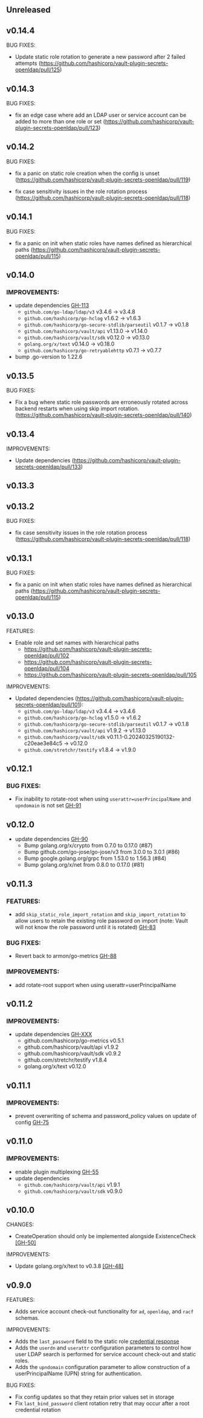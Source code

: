 ## Unreleased

## v0.14.4

BUG FIXES:

* Update static role rotation to generate a new password after 2 failed attempts (https://github.com/hashicorp/vault-plugin-secrets-openldap/pull/125)

## v0.14.3

BUG FIXES:

* fix an edge case where add an LDAP user or service account can be added to more than one role or set (https://github.com/hashicorp/vault-plugin-secrets-openldap/pull/123)

## v0.14.2

BUG FIXES:

* fix a panic on static role creation when the config is unset (https://github.com/hashicorp/vault-plugin-secrets-openldap/pull/119)

* fix case sensitivity issues in the role rotation process (https://github.com/hashicorp/vault-plugin-secrets-openldap/pull/118)

## v0.14.1

BUG FIXES:
* fix a panic on init when static roles have names defined as hierarchical paths (https://github.com/hashicorp/vault-plugin-secrets-openldap/pull/115)

## v0.14.0

### IMPROVEMENTS:

* update dependencies [GH-113](https://github.com/hashicorp/vault-plugin-secrets-openldap/pull/113)
  * `github.com/go-ldap/ldap/v3` v3.4.6 -> v3.4.8
  * `github.com/hashicorp/go-hclog` v1.6.2 -> v1.6.3
  * `github.com/hashicorp/go-secure-stdlib/parseutil` v0.1.7 -> v0.1.8
  * `github.com/hashicorp/vault/api` v1.13.0 -> v1.14.0
  * `github.com/hashicorp/vault/sdk` v0.12.0 -> v0.13.0
  * `golang.org/x/text` v0.14.0 -> v0.18.0
  * `github.com/hashicorp/go-retryablehttp` v0.7.1 -> v0.7.7
* bump .go-version to 1.22.6

## v0.13.5

BUG FIXES:

* Fix a bug where static role passwords are erroneously rotated across backend restarts when using skip import rotation. (https://github.com/hashicorp/vault-plugin-secrets-openldap/pull/140)

## v0.13.4

IMPROVEMENTS:

* Update dependencies (https://github.com/hashicorp/vault-plugin-secrets-openldap/pull/133)

## v0.13.3


## v0.13.2

BUG FIXES:
* fix case sensitivity issues in the role rotation process (https://github.com/hashicorp/vault-plugin-secrets-openldap/pull/118)

## v0.13.1

BUG FIXES:
* fix a panic on init when static roles have names defined as hierarchical paths (https://github.com/hashicorp/vault-plugin-secrets-openldap/pull/115)

## v0.13.0

FEATURES:
* Enable role and set names with hierarchical paths
  * https://github.com/hashicorp/vault-plugin-secrets-openldap/pull/102
  * https://github.com/hashicorp/vault-plugin-secrets-openldap/pull/104
  * https://github.com/hashicorp/vault-plugin-secrets-openldap/pull/105

IMPROVEMENTS:
* Updated dependencies (https://github.com/hashicorp/vault-plugin-secrets-openldap/pull/101):
   * `github.com/go-ldap/ldap/v3` v3.4.4 -> v3.4.6
   * `github.com/hashicorp/go-hclog` v1.5.0 -> v1.6.2
   * `github.com/hashicorp/go-secure-stdlib/parseutil` v0.1.7 -> v0.1.8
   * `github.com/hashicorp/vault/api` v1.9.2 -> v1.13.0
   * `github.com/hashicorp/vault/sdk` v0.11.1-0.20240325190132-c20eae3e84c5 -> v0.12.0
   * `github.com/stretchr/testify` v1.8.4 -> v1.9.0

## v0.12.1

### BUG FIXES:
* Fix inability to rotate-root when using `userattr=userPrincipalName` and `upndomain` is not set [GH-91](https://github.com/hashicorp/vault-plugin-secrets-openldap/pull/91)

## v0.12.0

* update dependencies [GH-90](https://github.com/hashicorp/vault-plugin-secrets-openldap/pull/90)
  * Bump golang.org/x/crypto from 0.7.0 to 0.17.0 (#87)
  * Bump github.com/go-jose/go-jose/v3 from 3.0.0 to 3.0.1 (#86)
  * Bump google.golang.org/grpc from 1.53.0 to 1.56.3 (#84)
  * Bump golang.org/x/net from 0.8.0 to 0.17.0 (#81)

## v0.11.3

### FEATURES:
* add `skip_static_role_import_rotation` and `skip_import_rotation` to allow users to retain the existing role password
on import (note: Vault will not know the role password until it is rotated) [GH-83](https://github.com/hashicorp/vault-plugin-secrets-openldap/pull/83)

### BUG FIXES:
* Revert back to armon/go-metrics [GH-88](https://github.com/hashicorp/vault-plugin-secrets-openldap/pull/88)

### IMPROVEMENTS:
* add rotate-root support when using userattr=userPrincipalName

## v0.11.2

### IMPROVEMENTS:

* update dependencies [GH-XXX](https://github.com/hashicorp/vault-plugin-secrets-openldap/pull/XXX)
  * github.com/hashicorp/go-metrics v0.5.1
  * github.com/hashicorp/vault/api v1.9.2
  * github.com/hashicorp/vault/sdk v0.9.2
  * github.com/stretchr/testify v1.8.4
  * golang.org/x/text v0.12.0

## v0.11.1

### IMPROVEMENTS:
* prevent overwriting of schema and password_policy values on update of config [GH-75](https://github.com/hashicorp/vault-plugin-secrets-openldap/pull/75)

## v0.11.0

### IMPROVEMENTS:

* enable plugin multiplexing [GH-55](https://github.com/hashicorp/vault-plugin-secrets-openldap/pull/55)
* update dependencies
  * `github.com/hashicorp/vault/api` v1.9.1
  * `github.com/hashicorp/vault/sdk` v0.9.0

## v0.10.0

CHANGES:

* CreateOperation should only be implemented alongside ExistenceCheck [[GH-50]](https://github.com/hashicorp/vault-plugin-secrets-openldap/pull/50)

IMPROVEMENTS:

* Update golang.org/x/text to v0.3.8 [[GH-48]](https://github.com/hashicorp/vault-plugin-secrets-openldap/pull/48)

## v0.9.0

FEATURES:

- Adds service account check-out functionality for `ad`, `openldap`, and `racf` schemas.

IMPROVEMENTS:

- Adds the `last_password` field to the static role [credential response](https://www.vaultproject.io/api-docs/secret/openldap#static-role-passwords)
- Adds the `userdn` and `userattr` configuration parameters to control how user LDAP
  search is performed for service account check-out and static roles.
- Adds the `upndomain` configuration parameter to allow construction of a userPrincipalName
  (UPN) string for authentication.

BUG FIXES:

- Fix config updates so that they retain prior values set in storage
- Fix `last_bind_password` client rotation retry that may occur after a root credential rotation
